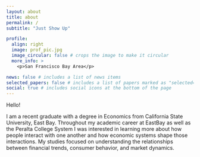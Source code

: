```yaml
---
layout: about
title: about
permalink: /
subtitle: "Just Show Up"

profile:
  align: right
  image: prof_pic.jpg
  image_circular: false # crops the image to make it circular
  more_info: >
    <p>San Francisco Bay Area</p>

news: false # includes a list of news items
selected_papers: false # includes a list of papers marked as "selected={true}"
social: true # includes social icons at the bottom of the page
---
```


Hello! 

 I am a recent graduate with a degree in Economics from California State University, East Bay. Throughout my academic career at EastBay as well as the Peralta College System I was interested in learning more about how people interact with one another and how economic systems shape those interactions. My studies focused on understanding the relationships between financial trends, consumer behavior, and market dynamics.